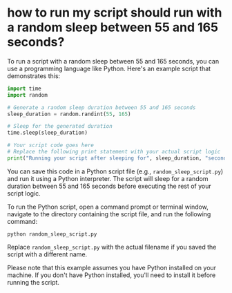 how to run my script should run with a random sleep between 55 and 165 seconds?
=
To run a script with a random sleep between 55 and 165 seconds, you can use a programming language like Python. Here's an example script that demonstrates this:

```python
import time
import random

# Generate a random sleep duration between 55 and 165 seconds
sleep_duration = random.randint(55, 165)

# Sleep for the generated duration
time.sleep(sleep_duration)

# Your script code goes here
# Replace the following print statement with your actual script logic
print("Running your script after sleeping for", sleep_duration, "seconds")
```

You can save this code in a Python script file (e.g., `random_sleep_script.py`) and run it using a Python interpreter. The script will sleep for a random duration between 55 and 165 seconds before executing the rest of your script logic.

To run the Python script, open a command prompt or terminal window, navigate to the directory containing the script file, and run the following command:

```
python random_sleep_script.py
```

Replace `random_sleep_script.py` with the actual filename if you saved the script with a different name.

Please note that this example assumes you have Python installed on your machine. If you don't have Python installed, you'll need to install it before running the script.